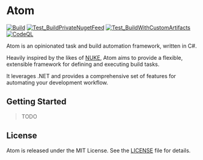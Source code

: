 # Atom

[![Build](https://github.com/DecSmith42/atom/actions/workflows/Build.yml/badge.svg)](https://github.com/DecSmith42/atom/actions/workflows/Build.yml)
[![Test_BuildPrivateNugetFeed](https://github.com/DecSmith42/atom/actions/workflows/Test_BuildPrivateNugetFeed.yml/badge.svg)](https://github.com/DecSmith42/atom/actions/workflows/Test_BuildPrivateNugetFeed.yml)
[![Test_BuildWithCustomArtifacts](https://github.com/DecSmith42/atom/actions/workflows/Test_BuildWithCustomArtifacts.yml/badge.svg)](https://github.com/DecSmith42/atom/actions/workflows/Test_BuildWithCustomArtifacts.yml)
[![CodeQL](https://github.com/DecSmith42/atom/actions/workflows/github-code-scanning/codeql/badge.svg)](https://github.com/DecSmith42/atom/actions/workflows/github-code-scanning/codeql)

Atom is an opinionated task and build automation framework, written in C#.

Heavily inspired by the likes of [NUKE](https://nuke.build/), Atom aims to provide a flexible, extensible framework for defining and executing build
tasks.

It leverages .NET and provides a comprehensive set of features for automating your development workflow.

## Getting Started

> TODO

## License

Atom is released under the MIT License. See the [LICENSE](LICENSE.txt) file for details.
